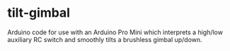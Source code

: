 # tilt-gimbal
Arduino code for use with an Arduino Pro Mini which interprets a high/low auxiliary RC switch and smoothly tilts a brushless gimbal up/down.
